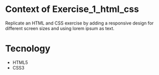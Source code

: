 # Context of Exercise_1_html_css
Replicate an HTML and CSS exercise by adding a responsive design for different screen sizes and using lorem ipsum as text.
# Tecnology
- HTML5
- CSS3
